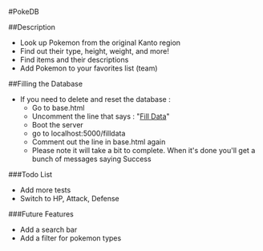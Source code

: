 #PokeDB

##Description
- Look up Pokemon from the original Kanto region
- Find out their type, height, weight, and more!
- Find items and their descriptions
- Add Pokemon to your favorites list (team)

##Filling the Database
- If you need to delete and reset the database :
  - Go to base.html
  - Uncomment the line that says : "<a href="/filldata">Fill Data</a>"
  - Boot the server
  - go to localhost:5000/filldata
  - Comment out the line in base.html again
  - Please note it will take a bit to complete. When it's done you'll get a bunch of messages saying Success

###Todo List
- Add more tests
- Switch to HP, Attack, Defense

###Future Features
- Add a search bar
- Add a filter for pokemon types

